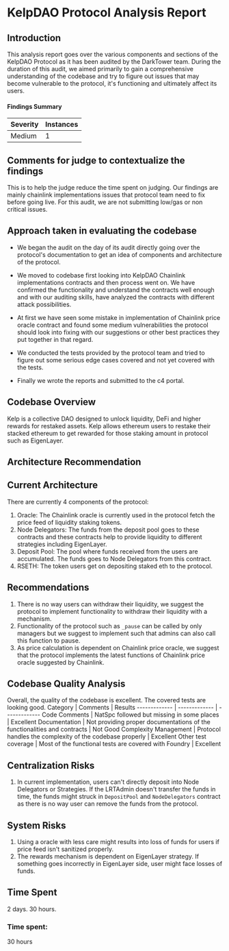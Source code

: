 # KelpDAO Protocol Analysis Report

## Introduction
This analysis report goes over the various components and sections of the KelpDAO Protocol as it has been audited by the DarkTower team. During the duration of this audit, we aimed primarily to gain a comprehensive understanding of the codebase and try to figure out issues that may become vulnerable to the protocol, it's functioning and ultimately affect its users.

#### Findings Summary
Severity  | Instances 
------------- | -------------
Medium  | 1

## Comments for judge to contextualize the findings
This is to help the judge reduce the time spent on judging. Our findings are mainly chainlink implementations issues that protocol team need to fix before going live. For this audit, we are not submitting low/gas or non critical issues.


## Approach taken in evaluating the codebase
* We began the audit on the day of its audit directly going over the protocol's documentation to get an idea of components and architecture of the protocol.

* We moved to codebase first looking into KelpDAO Chainlink implementations contracts and then process went on. We have confirmed the functionality and understand the contracts well enough and with our auditing skills, have analyzed the contracts with different attack possibilities.

* At first we have seen some mistake in implementation of Chainlink price oracle contract and found some medium vulnerabilities the protocol should look into fixing with our suggestions or other best practices they put together in that regard. 

* We conducted the tests provided by the protocol team and tried to figure out some serious edge cases covered and not yet covered with the tests.

* Finally we wrote the reports and submitted to the c4 portal.


## Codebase Overview
Kelp is a collective DAO designed to unlock liquidity, DeFi and higher rewards for restaked assets. Kelp allows ethereum users to restake their stacked ethereum to get rewarded for those staking amount in protocol such as EigenLayer. 


## Architecture Recommendation
## Current Architecture 
There are currently 4 components of the protocol:
1. Oracle: The Chainlink oracle is currently used in the protocol fetch the price feed of liquidity staking tokens.
2. Node Delegators: The funds from the deposit pool goes to these contracts and these contracts help to provide liquidity to different strategies including EigenLayer. 
3. Deposit Pool: The pool where funds received from the users are accumulated. The funds goes to Node Delegators from this contract.
4. RSETH: The token users get on depositing staked eth to the protocol.

## Recommendations
1. There is no way users can withdraw their liquidity, we suggest the protocol to implement functionality to withdraw their liquidity with a mechanism.
2. Functionality of the protocol such as `_pause` can be called by only managers but we suggest to implement such that admins can also call this function to pause.
3. As price calculation is dependent on Chainlink price oracle, we suggest that the protocol implements the latest functions of Chainlink price oracle suggested by Chainlink.
## Codebase Quality Analysis
Overall, the quality of the codebase is excellent. The covered tests are looking good. 
Category  | Comments | Results
------------- | ------------- | -------------
Code Comments  | NatSpc followed but missing in some places | Excellent
Documentation | Not providing proper documentations of the functionalities and contracts | Not Good
Complexity Management    | Protocol handles the complexity of the codebase properly | Excellent
Other test coverage    | Most of the functional tests are covered with Foundry  | Excellent

## Centralization Risks
1. In current implementation, users can't directly deposit into Node Delegators or Strategies. If the LRTAdmin doesn't transfer the funds in time, the funds might struck in `DepositPool` and `NodeDelegators` contract as there is no way user can remove the funds from the protocol.

## System Risks
1. Using a oracle with less care might results into loss of funds for users if price feed isn't sanitized properly.
2. The rewards mechanism is dependent on EigenLayer strategy. If something goes incorrectly in EigenLayer side, user might face losses of funds. 

## Time Spent
2 days.
30 hours.






### Time spent:
30 hours